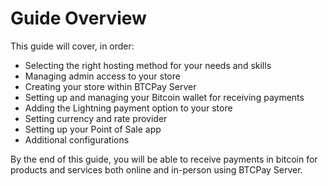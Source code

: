 # Guide Overview

This guide will cover, in order:&#x20;

* Selecting the right hosting method for your needs and skills
* Managing admin access to your store
* Creating your store within BTCPay Server
* Setting up and managing your Bitcoin wallet for receiving payments
* Adding the Lightning payment option to your store
* Setting currency and rate provider
* Setting up your Point of Sale app
* Additional configurations

By the end of this guide, you will be able to receive payments in bitcoin for products and services both online and in-person using BTCPay Server.&#x20;
